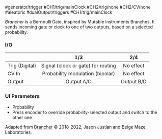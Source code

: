 #generator/trigger #CH1/trig/mainClock #CH2/trig/none #CH2/CV/none #aleatoric #dualOutput/triggers #CH1/trig/mainClock 

*Brancher* is a Bernoulli Gate, inspired by Mutable Instruments Branches. It sends incoming gate or clock to one of two outputs, based on a selected probability.

### I/O

|                |                1/3                 |    2/4     |
| -------------- | :--------------------------------: | :--------: |
| Trig (Digital) | Signal (clock or gate) for routing | No effect  |
| CV In          |  Probability modulation (bipolar)  | No effect  |
| Output         |             Output A/C             | Output B/D |

### UI Parameters
* Probability
* Press encoder to override probability-selected output and switch to the other one


Adapted from [Brancher](https://github.com/Chysn/O_C-HemisphereSuite/wiki/Brancher) © 2018-2022, Jason Justian and Beige Maze Laboratories. 
